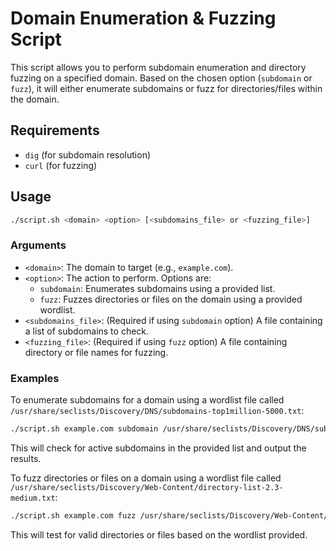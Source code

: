 
# Domain Enumeration & Fuzzing Script

This script allows you to perform subdomain enumeration and directory fuzzing on a specified domain. Based on the chosen option (`subdomain` or `fuzz`), it will either enumerate subdomains or fuzz for directories/files within the domain.

## Requirements

- `dig` (for subdomain resolution)
- `curl` (for fuzzing)

## Usage

```bash
./script.sh <domain> <option> [<subdomains_file> or <fuzzing_file>]
```

### Arguments

- `<domain>`: The domain to target (e.g., `example.com`).
- `<option>`: The action to perform. Options are:
  - `subdomain`: Enumerates subdomains using a provided list.
  - `fuzz`: Fuzzes directories or files on the domain using a provided wordlist.
- `<subdomains_file>`: (Required if using `subdomain` option) A file containing a list of subdomains to check.
- `<fuzzing_file>`: (Required if using `fuzz` option) A file containing directory or file names for fuzzing.

### Examples

To enumerate subdomains for a domain using a wordlist file called `/usr/share/seclists/Discovery/DNS/subdomains-top1million-5000.txt`:

```bash
./script.sh example.com subdomain /usr/share/seclists/Discovery/DNS/subdomains-top1million-5000.txt
```

This will check for active subdomains in the provided list and output the results.

To fuzz directories or files on a domain using a wordlist file called `/usr/share/seclists/Discovery/Web-Content/directory-list-2.3-medium.txt`:

```bash
./script.sh example.com fuzz /usr/share/seclists/Discovery/Web-Content/directory-list-2.3-medium.txt
```

This will test for valid directories or files based on the wordlist provided.


